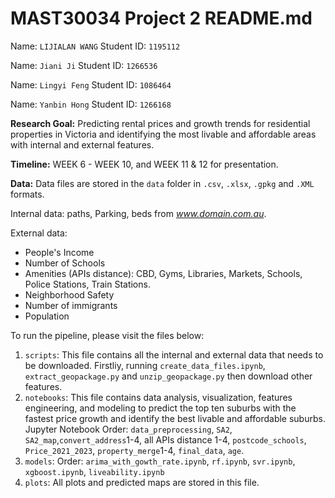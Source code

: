 # MAST30034 Project 2 README.md
Name: `LIJIALAN WANG`
Student ID: `1195112`

Name: `Jiani Ji`
Student ID: `1266536`

Name: `Lingyi Feng`
Student ID: `1086464`

Name: `Yanbin Hong`
Student ID: `1266168`

**Research Goal:** Predicting rental prices and growth trends for residential properties in Victoria and identifying the most livable and affordable areas with internal and external features.

**Timeline:** WEEK 6 - WEEK 10, and WEEK 11 & 12 for presentation.

**Data:** Data files are stored in the `data` folder in `.csv`, `.xlsx`, `.gpkg` and `.XML` formats.

Internal data: 
paths, Parking, beds from *www.domain.com.au*. 

External data: 
- People's Income
- Number of Schools
- Amenities (APIs distance): CBD, Gyms, Libraries, Markets, Schools, Police Stations, Train Stations.
- Neighborhood Safety
- Number of immigrants
- Population

To run the pipeline, please visit the files below:
1. `scripts`: This file contains all the internal and external data that needs to be downloaded. Firstliy, running `create_data_files.ipynb`, `extract_geopackage.py` and `unzip_geopackage.py` then download other features.
2. `notebooks`: This file contains data analysis, visualization, features engineering, and modeling to predict the top ten suburbs with the fastest price growth and identify the best livable and affordable suburbs. Jupyter Notebook Order: `data_preprocessing`, `SA2`, `SA2_map`,`convert_address`1-4, all APIs distance 1-4, `postcode_schools`, `Price_2021_2023`, `property_merge`1-4, `final_data`, `age`.
3. `models`: Order: `arima_with_gowth_rate.ipynb`, `rf.ipynb`, `svr.ipynb`, `xgboost.ipynb`, `liveability.ipynb`
4. `plots`: All plots and predicted maps are stored in this file.